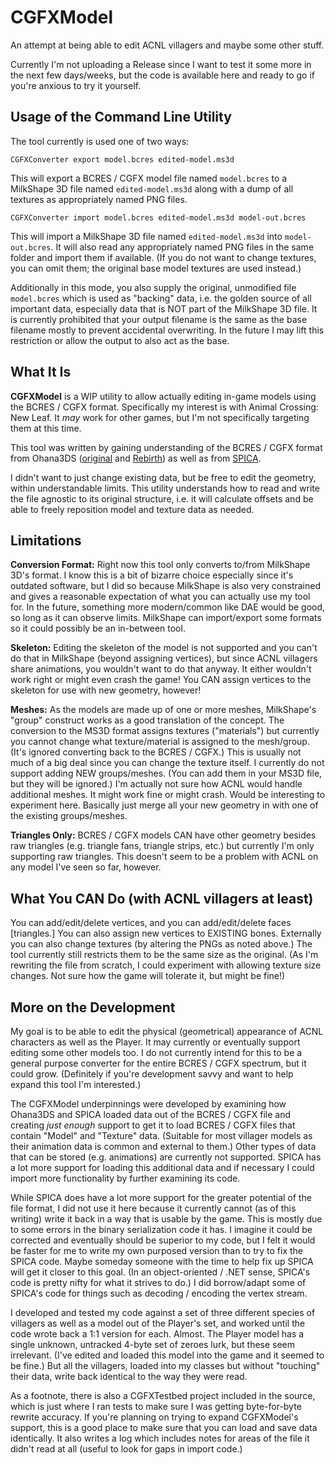 # CGFXModel
An attempt at being able to edit ACNL villagers and maybe some other stuff.

Currently I'm not uploading a Release since I want to test it some more in the next few days/weeks, but the code is available here and ready to go if you're anxious to try it yourself.


## **Usage of the Command Line Utility**

The tool currently is used one of two ways:

`CGFXConverter export model.bcres edited-model.ms3d`

This will export a BCRES / CGFX model file named `model.bcres` to a MilkShape 3D file named `edited-model.ms3d` along with a dump of all textures as appropriately named PNG files.


`CGFXConverter import model.bcres edited-model.ms3d model-out.bcres`

This will import a MilkShape 3D file named `edited-model.ms3d` into `model-out.bcres`. It will also read any appropriately named PNG files in the same folder and import them if available. (If you do not want to change textures, you can omit them; the original base model textures are used instead.)

Additionally in this mode, you also supply the original, unmodified file `model.bcres` which is used as "backing" data, i.e. the golden source of all important data, especially data that is NOT part of the MilkShape 3D file. It is currently prohibited that your output filename is the same as the base filename mostly to prevent accidental overwriting. In the future I may lift this restriction or allow the output to also act as the base.


## **What It Is**

**CGFXModel** is a WIP utility to allow actually editing in-game models using the BCRES / CGFX format. Specifically my interest is with Animal Crossing: New Leaf. It *may* work for other games, but I'm not specifically targeting them at this time.

This tool was written by gaining understanding of the BCRES / CGFX format from Ohana3DS ([original](https://github.com/dnasdw/Ohana3DS) and [Rebirth](https://github.com/gdkchan/Ohana3DS-Rebirth)) as well as from [SPICA](https://github.com/gdkchan/SPICA).

I didn't want to just change existing data, but be free to edit the geometry, within understandable limits. This utility understands how to read and write the file agnostic to its original structure, i.e. it will calculate offsets and be able to freely reposition model and texture data as needed.


## **Limitations**

**Conversion Format:** Right now this tool only converts to/from MilkShape 3D's format. I know this is a bit of bizarre choice especially since it's outdated software, but I did so because MilkShape is also very constrained and gives a reasonable expectation of what you can actually use my tool for. In the future, something more modern/common like DAE would be good, so long as it can observe limits. MilkShape can import/export some formats so it could possibly be an in-between tool.

**Skeleton:** Editing the skeleton of the model is not supported and you can't do that in MilkShape (beyond assigning vertices), but since ACNL villagers share animations, you wouldn't want to do that anyway. It either wouldn't work right or might even crash the game! You CAN assign vertices to the skeleton for use with new geometry, however!

**Meshes:** As the models are made up of one or more meshes, MilkShape's "group" construct works as a good translation of the concept. The conversion to the MS3D format assigns textures ("materials") but currently you cannot change what texture/material is assigned to the mesh/group. (It's ignored converting back to the BCRES / CGFX.) This is usually not much of a big deal since you can change the texture itself. I currently do not support adding NEW groups/meshes. (You can add them in your MS3D file, but they will be ignored.) I'm actually not sure how ACNL would handle additional meshes. It might work fine or might crash. Would be interesting to experiment here. Basically just merge all your new geometry in with one of the existing groups/meshes.

**Triangles Only:** BCRES / CGFX models CAN have other geometry besides raw triangles (e.g. triangle fans, triangle strips, etc.) but currently I'm only supporting raw triangles. This doesn't seem to be a problem with ACNL on any model I've seen so far, however.


## **What You CAN Do (with ACNL villagers at least)**

You can add/edit/delete vertices, and you can add/edit/delete faces [triangles.] You can also assign new vertices to EXISTING bones. Externally you can also change textures (by altering the PNGs as noted above.) The tool currently still restricts them to be the same size as the original. (As I'm rewriting the file from scratch, I could experiment with allowing texture size changes. Not sure how the game will tolerate it, but might be fine!)


## **More on the Development**

My goal is to be able to edit the physical (geometrical) appearance of ACNL characters as well as the Player. It may currently or eventually support editing some other models too. I do not currently intend for this to be a general purpose converter for the entire BCRES / CGFX spectrum, but it could grow. (Definitely if you're development savvy and want to help expand this tool I'm interested.)

The CGFXModel underpinnings were developed by examining how Ohana3DS and SPICA loaded data out of the BCRES / CGFX file and creating *just enough* support to get it to load BCRES / CGFX files that contain "Model" and "Texture" data. (Suitable for most villager models as their animation data is common and external to them.) Other types of data that can be stored (e.g. animations) are currently not supported. SPICA has a lot more support for loading this additional data and if necessary I could import more functionality by further examining its code.

While SPICA does have a lot more support for the greater potential of the file format, I did not use it here because it currently cannot (as of this writing) write it back in a way that is usable by the game. This is mostly due to some errors in the binary serialization code it has. I imagine it could be corrected and eventually should be superior to my code, but I felt it would be faster for me to write my own purposed version than to try to fix the SPICA code. Maybe someday someone with the time to help fix up SPICA will get it closer to this goal. (In an object-oriented / .NET sense, SPICA's code is pretty nifty for what it strives to do.) I did borrow/adapt some of SPICA's code for things such as decoding / encoding the vertex stream.

I developed and tested my code against a set of three different species of villagers as well as a model out of the Player's set, and worked until the code wrote back a 1:1 version for each. Almost. The Player model has a single unknown, untracked 4-byte set of zeroes lurk, but these seem irrelevant. (I've edited and loaded this model into the game and it seemed to be fine.) But all the villagers, loaded into my classes but without "touching" their data, write back identical to the way they were read.

As a footnote, there is also a CGFXTestbed project included in the source, which is just where I ran tests to make sure I was getting byte-for-byte rewrite accuracy. If you're planning on trying to expand CGFXModel's support, this is a good place to make sure that you can load and save data identically. It also writes a log which includes notes for areas of the file it didn't read at all (useful to look for gaps in import code.)
